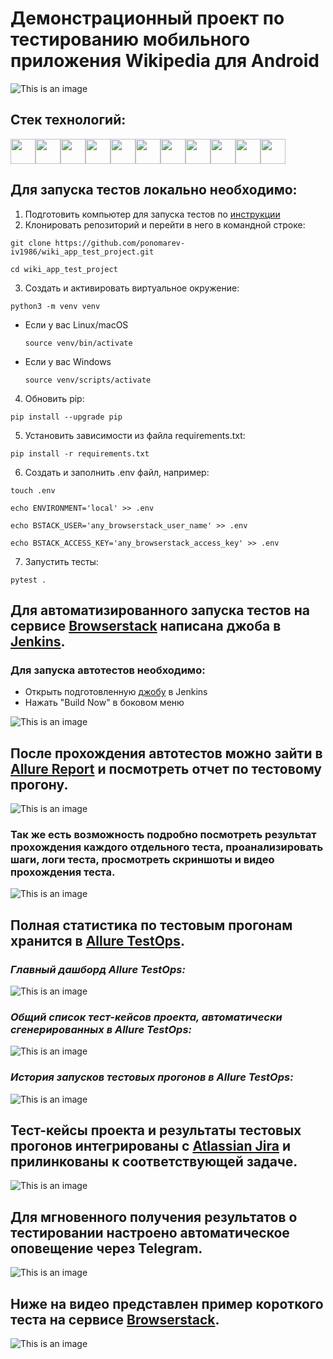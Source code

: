 # Демонстрационный проект по тестированию мобильного приложения Wikipedia для Android

![This is an image](design/images/welcome_screen.png)

## Стек технологий:
<img src="design/icons/python_logo_and_wordmark.svg" height="40" width="40" /><img src="design/icons/selenium.png" height="40" width="40" /><img src="design/icons/selene.png" height="40" width="40" /><img src="design/icons/appium.svg" height="40" width="40" /><img src="design/icons/browserstack.svg" height="40" width="40" /><img src="design/icons/pytest_logo.svg" height="40" width="40" /><img src="design/icons/allure_Report.svg" height="40" width="40" /><img src="design/icons/allure_EE.svg" height="40" width="40" /><img src="design/icons/jenkins.svg" height="40" width="40" /><img src="design/icons/jira.svg" height="40" width="40" /><img src="design/icons/telegram.svg" height="40" width="40" />

## Для запуска тестов локально необходимо:
1. Подготовить компьютер для запуска тестов по <a target="_blank" href="https://autotest.how/appium-setup-for-local-android-tutorial">инструкции</a>
2. Клонировать репозиторий и перейти в него в командной строке:
```
git clone https://github.com/ponomarev-iv1986/wiki_app_test_project.git
```
```
cd wiki_app_test_project
```
3. Создать и активировать виртуальное окружение:
```
python3 -m venv venv
```
- Если у вас Linux/macOS
  ```
  source venv/bin/activate
  ```
- Если у вас Windows
  ```
  source venv/scripts/activate
  ```
4. Обновить pip:
```
pip install --upgrade pip
```
5. Установить зависимости из файла requirements.txt:
```
pip install -r requirements.txt
```
6. Создать и заполнить .env файл, например:
```
touch .env
```
```
echo ENVIRONMENT='local' >> .env
```
```
echo BSTACK_USER='any_browserstack_user_name' >> .env
```
```
echo BSTACK_ACCESS_KEY='any_browserstack_access_key' >> .env
```
7. Запустить тесты:
```
pytest .
```

## Для автоматизированного запуска тестов на сервисе <a target="_blank" href="https://www.browserstack.com">Browserstack</a> написана джоба в <a target="_blank" href="https://jenkins.autotests.cloud/job/Ponomarev-IV-Wiki_App_Test/">Jenkins</a>.

### Для запуска автотестов необходимо:
- Открыть подготовленную <a target="_blank" href="https://jenkins.autotests.cloud/job/Ponomarev-IV-Wiki_App_Test/">джобу</a> в Jenkins
- Нажать "Build Now" в боковом меню

![This is an image](design/images/start_jenkins_job.png)

## После прохождения автотестов можно зайти в <a target="_blank" href="https://jenkins.autotests.cloud/job/Ponomarev-IV-Wiki_App_Test/8/allure/#">Allure Report</a> и посмотреть отчет по тестовому прогону.

![This is an image](design/images/allure_report_1.png)

### Так же есть возможность подробно посмотреть результат прохождения каждого отдельного теста, проанализировать шаги, логи теста, просмотреть скриншоты и видео прохождения теста.

![This is an image](design/images/allure_report_2.png)

## Полная статистика по тестовым прогонам хранится в <a target="_blank" href="https://allure.autotests.cloud/project/3761/dashboards">Allure TestOps</a>.

### *Главный дашборд Allure TestOps:*

![This is an image](design/images/allure_testops_1.png)

### *Общий список тест-кейсов проекта, автоматически сгенерированных в Allure TestOps:*

![This is an image](design/images/allure_testops_2.png)

### *История запусков тестовых прогонов в Allure TestOps:*

![This is an image](design/images/allure_testops_3.png)

## Тест-кейсы проекта и результаты тестовых прогонов интегрированы с <a target="_blank" href="https://jira.autotests.cloud/browse/HOMEWORK-937">Atlassian Jira</a> и прилинкованы к соответствующей задаче.

![This is an image](design/images/jira.png)

## Для мгновенного получения результатов о тестировании настроено автоматическое оповещение через Telegram.

![This is an image](design/images/telegram.png)

## Ниже на видео представлен пример короткого теста на сервисе <a target="_blank" href="https://www.browserstack.com">Browserstack</a>.

![This is an image](design/gif/test_video_example.gif)
